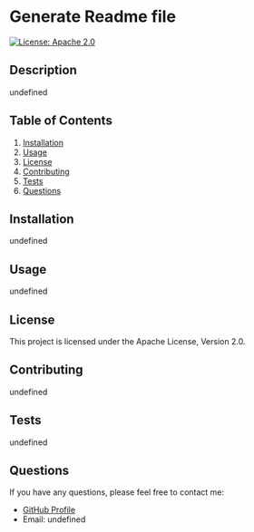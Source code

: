 
# Generate Readme file 
[![License: Apache 2.0](https://img.shields.io/badge/License-Apache%202.0-blue.svg)](https://opensource.org/licenses/Apache-2.0)

## Description
undefined

## Table of Contents
1. [Installation](#installation)
2. [Usage](#usage)
3. [License](#license)
4. [Contributing](#contributing)
5. [Tests](#tests)
6. [Questions](#questions)

## Installation
undefined

## Usage
undefined

## License
This project is licensed under the Apache License, Version 2.0.

## Contributing
undefined

## Tests
undefined

## Questions
If you have any questions, please feel free to contact me:
- [GitHub Profile](https://github.com/undefined)
- Email: undefined
